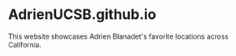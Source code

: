 # AdrienUCSB.github.io

This website showcases Adrien Blanadet's favorite locations across California. 
